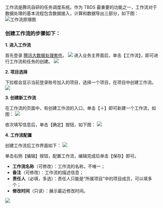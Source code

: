 工作流是腾讯自研的任务调度系统。作为 TBDS 最重要的功能之一，工作流对于数据处理的基本流程包含数据接入，计算和数据导出三部分，如下图：
![工作流原理图](http://imgcache.tcecqpoc.fsphere.cn/image/i.imgur.com/dYZ9YTq.png)

### 创建工作流的步骤如下：

**1. 进入工作流**

首先登录 [腾讯大数据处理套件](https://123.207.155.53:8081/cas/login?service=http%3A%2F%2F123.207.155.53%3A80%2Findex.html)。
![](http://imgcache.tcecqpoc.fsphere.cn/image/mc.qcloudimg.com/static/img/618648d75b716eff431de65bc248125a/image.png)
进入业务主界面后，单击【工作流】，即可进行工作流和任务的创建。
![](http://imgcache.tcecqpoc.fsphere.cn/image/mc.qcloudimg.com/static/img/62f0050331e9007c3754ea1eebc8d6f4/image.png)

**2. 项目选择**

下拉框会显示当前登录账号加入的项目，选择一个项目，在项目中创建工作流。
![](http://imgcache.tcecqpoc.fsphere.cn/image/mc.qcloudimg.com/static/img/e7026327454cbd9312b0177dab8155fd/image.png)

**3. 创建新工作流**

在工作流的页面中，有创建工作流的入口，单击【＋】即可新建一个工作流，如图：
![](http://imgcache.tcecqpoc.fsphere.cn/image/mc.qcloudimg.com/static/img/1fe1ac745288ee03757a92ce8754522e/image.png)

依次填写信息后，单击【确定】按钮，如下图：
![](http://imgcache.tcecqpoc.fsphere.cn/image/mc.qcloudimg.com/static/img/0bca92119eaa1d18ec0e4928e72b8086/image.png)

**4. 工作流配置**

创建工作流后工作界面如下：
![](http://imgcache.tcecqpoc.fsphere.cn/image/mc.qcloudimg.com/static/img/2459700dd1b88da36425d12e3b790230/image.png)

单击右侧【编辑】按钮，配置工作流，编辑完成后单击【保存】即可。

- **工作流名称**（可修改）：工作流的名称，不唯一；
- **备注**（可修改）：工作流的描述信息；
- **责任人**（必填，多选）：责任人只能是“所属项目”中的项目成员，可以填多个；
- **修改时间**（只读）：展示最近修改时间。

![](http://imgcache.tcecqpoc.fsphere.cn/image/mc.qcloudimg.com/static/img/11dd82c62b538ef86f1b7236d41b05aa/image.png)



 
 

